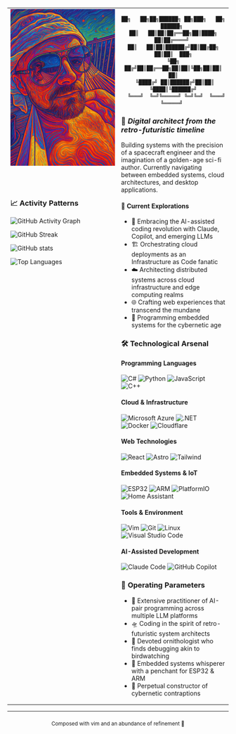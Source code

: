 <table>
<tr>
<td valign="top" width="50%">

<img src="vibing.webp" alt="vibing" width="100%">

<br><br>

### 📈 Activity Patterns

![GitHub Activity Graph](https://github-readme-activity-graph.vercel.app/graph?username=barde&theme=tokyo-night&bg_color=1a1b27&color=a9fef7&line=a9fef7&point=a9fef7&area_color=1a1b27&area=true&hide_border=true&custom_title=Contribution%20Waves)

![GitHub Streak](https://github-readme-streak-stats.herokuapp.com/?user=barde&theme=tokyonight&background=1a1b27&ring=a9fef7&fire=a9fef7&currStreakLabel=a9fef7&hide_border=true)

![GitHub stats](https://github-readme-stats.vercel.app/api?username=barde&show_icons=true&theme=transparent&bg_color=1a1b27&title_color=a9fef7&text_color=f8f8f2&icon_color=a9fef7&hide_border=true&include_all_commits=true&count_private=true&show=reviews,prs_merged,prs_merged_percentage)

![Top Languages](https://github-readme-stats.vercel.app/api/top-langs/?username=barde&theme=transparent&bg_color=1a1b27&title_color=a9fef7&text_color=f8f8f2&hide_border=true&layout=compact&langs_count=10&hide=html,css)

</td>
<td valign="top" width="50%">

<div align="center">

```
██╗   ██╗██╗██████╗ ██╗███╗   ██╗ ██████╗ 
██║   ██║██║██╔══██╗██║████╗  ██║██╔════╝ 
██║   ██║██║██████╔╝██║██╔██╗ ██║██║  ███╗
╚██╗ ██╔╝██║██╔══██╗██║██║╚██╗██║██║   ██║
 ╚████╔╝ ██║██████╔╝██║██║ ╚████║╚██████╔╝
  ╚═══╝  ╚═╝╚═════╝ ╚═╝╚═╝  ╚═══╝ ╚═════╝ 
```

</div>

### 🎩 *Digital architect from the retro-futuristic timeline*

Building systems with the precision of a spacecraft engineer and the imagination of a golden-age sci-fi author. Currently navigating between embedded systems, cloud architectures, and desktop applications.

#### 🚀 Current Explorations
- 🤖 Embracing the AI-assisted coding revolution with Claude, Copilot, and emerging LLMs
- 🏗️ Orchestrating cloud deployments as an Infrastructure as Code fanatic
- ☁️ Architecting distributed systems across cloud infrastructure and edge computing realms
- 🌐 Crafting web experiences that transcend the mundane
- 🔧 Programming embedded systems for the cybernetic age

### 🛠️ Technological Arsenal

#### Programming Languages
![C#](https://custom-icon-badges.demolab.com/badge/C%23-%23239120.svg?style=for-the-badge&logo=cshrp&logoColor=white)
![Python](https://img.shields.io/badge/-Python-3776AB?style=for-the-badge&logo=python&logoColor=white)
![JavaScript](https://img.shields.io/badge/-JavaScript-F7DF1E?style=for-the-badge&logo=javascript&logoColor=black)
![C++](https://img.shields.io/badge/-C++-00599C?style=for-the-badge&logo=cplusplus&logoColor=white)

#### Cloud & Infrastructure
![Microsoft Azure](https://custom-icon-badges.demolab.com/badge/Microsoft%20Azure-0089D6?style=for-the-badge&logo=msazure&logoColor=white)
![.NET](https://img.shields.io/badge/-.NET-512BD4?style=for-the-badge&logo=dotnet&logoColor=white)
![Docker](https://img.shields.io/badge/-Docker-2496ED?style=for-the-badge&logo=docker&logoColor=white)
![Cloudflare](https://img.shields.io/badge/-Cloudflare-F38020?style=for-the-badge&logo=cloudflare&logoColor=white)

#### Web Technologies
![React](https://img.shields.io/badge/-React-61DAFB?style=for-the-badge&logo=react&logoColor=black)
![Astro](https://img.shields.io/badge/-Astro-FF5D01?style=for-the-badge&logo=astro&logoColor=white)
![Tailwind](https://img.shields.io/badge/-Tailwind-38B2AC?style=for-the-badge&logo=tailwindcss&logoColor=white)

#### Embedded Systems & IoT
![ESP32](https://img.shields.io/badge/-ESP32-000000?style=for-the-badge&logo=espressif&logoColor=white)
![ARM](https://img.shields.io/badge/-ARM-0091BD?style=for-the-badge&logo=arm&logoColor=white)
![PlatformIO](https://img.shields.io/badge/-PlatformIO-FF7F00?style=for-the-badge&logo=platformio&logoColor=white)
![Home Assistant](https://img.shields.io/badge/-Home_Assistant-41BDF5?style=for-the-badge&logo=homeassistant&logoColor=white)

#### Tools & Environment
![Vim](https://img.shields.io/badge/-Vim-019733?style=for-the-badge&logo=vim&logoColor=white)
![Git](https://img.shields.io/badge/-Git-F05032?style=for-the-badge&logo=git&logoColor=white)
![Linux](https://img.shields.io/badge/-Linux-FCC624?style=for-the-badge&logo=linux&logoColor=black)
![Visual Studio Code](https://custom-icon-badges.demolab.com/badge/Visual%20Studio%20Code-0078d7?style=for-the-badge&logo=vsc&logoColor=white)

#### AI-Assisted Development
![Claude Code](https://img.shields.io/badge/-Claude_Code-FF6B6B?style=for-the-badge&logo=anthropic&logoColor=white)
![GitHub Copilot](https://img.shields.io/badge/-GitHub_Copilot-000000?style=for-the-badge&logo=github&logoColor=white)

### 🎯 Operating Parameters
- 🤖 Extensive practitioner of AI-pair programming across multiple LLM platforms
- 🛸 Coding in the spirit of retro-futuristic system architects
- 🦅 Devoted ornithologist who finds debugging akin to birdwatching
- 📡 Embedded systems whisperer with a penchant for ESP32 & ARM
- 🧪 Perpetual constructor of cybernetic contraptions

</td>
</tr>
</table>

<div align="center">

---
<sub>Composed with vim and an abundance of refinement 🎩</sub>

</div>